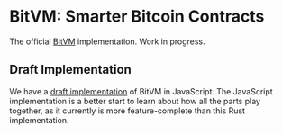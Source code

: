 # BitVM: Smarter Bitcoin Contracts

The official [BitVM](https://bitvm.org) implementation. Work in progress.


## Draft Implementation
We have a [draft implementation](https://github.com/BitVM/bitvm-js) of BitVM in JavaScript. The JavaScript implementation is a better start to learn about how all the parts play together, as it currently is more feature-complete than this Rust implementation. 
